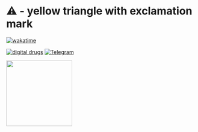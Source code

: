 # ⚠️  - yellow triangle with exclamation mark


[![wakatime](https://wakatime.com/badge/user/fbdc1559-14df-4e03-b6ed-ae7a263ae76f.svg)](https://wakatime.com/@fbdc1559-14df-4e03-b6ed-ae7a263ae76f)





[![digital drugs](https://img.shields.io/badge/Discord-7289DA?style=for-the-badge&logo=discord&logoColor=white)](https://discord.gg/XYS43z7vj2)
[![Telegram](https://img.shields.io/badge/Telegram-2CA5E0?style=for-the-badge&logo=telegram&logoColor=white)](https://t.me/peeeposad)


<img height="175em" src="https://github-readme-stats.vercel.app/api?username=howkawgew&count_private=true&show_icons=true&theme=radical&hide_border=true" />


